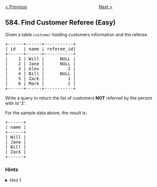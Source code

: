 <!--|This file generated by command(leetcode description); DO NOT EDIT.    |-->
<!--+----------------------------------------------------------------------+-->
<!--|@author    Openset <openset.wang@gmail.com>                           |-->
<!--|@link      https://github.com/openset                                 |-->
<!--|@home      https://github.com/openset/leetcode                        |-->
<!--+----------------------------------------------------------------------+-->

[< Previous](https://github.com/openset/leetcode/tree/master/problems/delete-operation-for-two-strings "Delete Operation for Two Strings")
　　　　　　　　　　　　　　　　
[Next >](https://github.com/openset/leetcode/tree/master/problems/investments-in-2016 "Investments in 2016")

## 584. Find Customer Referee (Easy)

<p>Given a table <code>customer</code> holding customers information and the referee.</p>

<pre>
+------+------+-----------+
| id   | name | referee_id|
+------+------+-----------+
|    1 | Will |      NULL |
|    2 | Jane |      NULL |
|    3 | Alex |         2 |
|    4 | Bill |      NULL |
|    5 | Zack |         1 |
|    6 | Mark |         2 |
+------+------+-----------+
</pre>

<p>Write a query to return the list of customers <b>NOT</b> referred by the person with id '2'.</p>

<p>For the sample data above, the result is:</p>
<pre>
+------+
| name |
+------+
| Will |
| Jane |
| Bill |
| Zack |
+------+
</pre>

### Hints
<details>
<summary>Hint 1</summary>
Be careful of the NULL value
</details>
